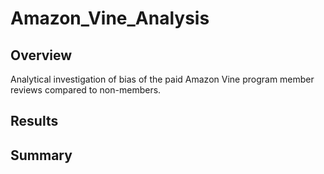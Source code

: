 # Amazon_Vine_Analysis

## Overview
Analytical investigation of bias of the paid Amazon Vine program member reviews compared to non-members.

## Results


## Summary
